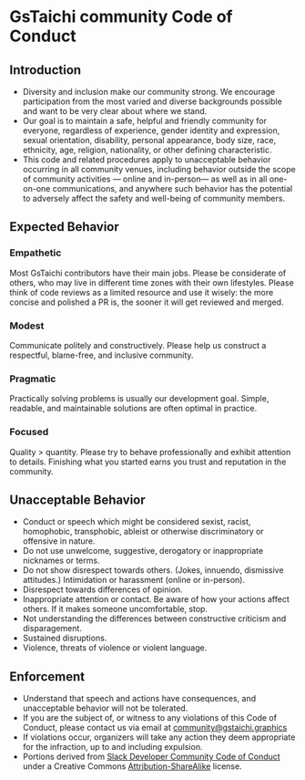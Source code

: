 # GsTaichi community Code of Conduct

## Introduction

- Diversity and inclusion make our community strong. We encourage participation from the most varied and diverse backgrounds possible and want to be very clear about where we stand.
- Our goal is to maintain a safe, helpful and friendly community for everyone, regardless of experience, gender identity and expression, sexual orientation, disability, personal appearance, body size, race, ethnicity, age, religion, nationality, or other defining characteristic.
- This code and related procedures apply to unacceptable behavior occurring in all community venues, including behavior outside the scope of community activities — online and in-person— as well as in all one-on-one communications, and anywhere such behavior has the potential to adversely affect the safety and well-being of community members.

## Expected Behavior

### Empathetic

Most GsTaichi contributors have their main jobs. Please be considerate of others, who may live in different time zones with their own lifestyles. Please think of code reviews as a limited resource and use it wisely: the more concise and polished a PR is, the sooner it will get reviewed and merged.

### Modest

Communicate politely and constructively. Please help us construct a respectful, blame-free, and inclusive community.

### Pragmatic

Practically solving problems is usually our development goal. Simple, readable, and maintainable solutions are often optimal in practice.

### Focused

Quality > quantity. Please try to behave professionally and exhibit attention to details. Finishing what you started earns you trust and reputation in the community.

## Unacceptable Behavior

- Conduct or speech which might be considered sexist, racist, homophobic, transphobic, ableist or otherwise discriminatory or offensive in nature.
- Do not use unwelcome, suggestive, derogatory or inappropriate nicknames or terms.
- Do not show disrespect towards others. (Jokes, innuendo, dismissive attitudes.)
Intimidation or harassment (online or in-person).
- Disrespect towards differences of opinion.
- Inappropriate attention or contact. Be aware of how your actions affect others. If it makes someone uncomfortable, stop.
- Not understanding the differences between constructive criticism and disparagement.
- Sustained disruptions.
- Violence, threats of violence or violent language.

## Enforcement

- Understand that speech and actions have consequences, and unacceptable behavior will not be tolerated.
- If you are the subject of, or witness to any violations of this Code of Conduct, please contact us via email at community@gstaichi.graphics
- If violations occur, organizers will take any action they deem appropriate for the infraction, up to and including expulsion.
- Portions derived from [Slack Developer Community Code of Conduct](https://api.slack.com/community/code-of-conduct) under a Creative Commons [Attribution-ShareAlike](https://creativecommons.org/licenses/by-sa/3.0/) license.
